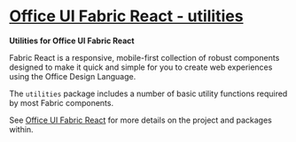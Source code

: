 # [Office UI Fabric React - utilities](https://dev.microsoft.com/fabric)

**Utilities for Office UI Fabric React**

Fabric React is a responsive, mobile-first collection of robust components designed to make it quick and simple for you to create web experiences using the Office Design Language.

The `utilities` package includes a number of basic utility functions required by most Fabric components.

See [Office UI Fabric React](https://github.com/microsoft/fluentui) for more details on the project and packages within.
